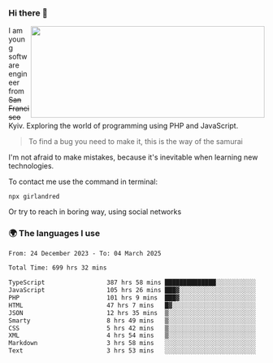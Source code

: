 ### Hi there 👋  

<img align='right' src="https://github-readme-stats.vercel.app/api?username=girlandred&count_private=true&show_icons=true&include_all_commits=true&hide_rank=true&hide_title=true&theme=buefy&card_width=300" width=460 height=180>


I am young software engineer from ~~San Francisco~~ Kyiv. Exploring the world of programming using PHP and JavaScript.


> To find a bug you need to make it, this is the way of the samurai



I'm not afraid to make mistakes, because it's inevitable when learning new technologies.

To contact me use the command in terminal:

```
npx girlandred
```

Or try to reach in boring way, using social networks


### 🌍 The languages I use

<!--START_SECTION:waka-->

```txt
From: 24 December 2023 - To: 04 March 2025

Total Time: 699 hrs 32 mins

TypeScript                 387 hrs 58 mins ██████████████░░░░░░░░░░░   55.45 %
JavaScript                 105 hrs 26 mins ███▓░░░░░░░░░░░░░░░░░░░░░   15.07 %
PHP                        101 hrs 9 mins  ███▓░░░░░░░░░░░░░░░░░░░░░   14.46 %
HTML                       47 hrs 7 mins   █▓░░░░░░░░░░░░░░░░░░░░░░░   06.74 %
JSON                       12 hrs 35 mins  ▒░░░░░░░░░░░░░░░░░░░░░░░░   01.80 %
Smarty                     8 hrs 49 mins   ▒░░░░░░░░░░░░░░░░░░░░░░░░   01.26 %
CSS                        5 hrs 42 mins   ▒░░░░░░░░░░░░░░░░░░░░░░░░   00.82 %
XML                        4 hrs 54 mins   ▒░░░░░░░░░░░░░░░░░░░░░░░░   00.70 %
Markdown                   3 hrs 58 mins   ░░░░░░░░░░░░░░░░░░░░░░░░░   00.57 %
Text                       3 hrs 53 mins   ░░░░░░░░░░░░░░░░░░░░░░░░░   00.56 %
```

<!--END_SECTION:waka-->

